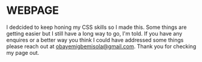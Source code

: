 # WEBPAGE
I dedcided to keep honing my CSS skills so I made this. Some things are getting easier but I still have a long way to go, I'm told.
If you have any enquires or a better way you think I could have addressed some things please reach out at obayemigbemisola@gmail.com.
Thank you for checking my page out.
